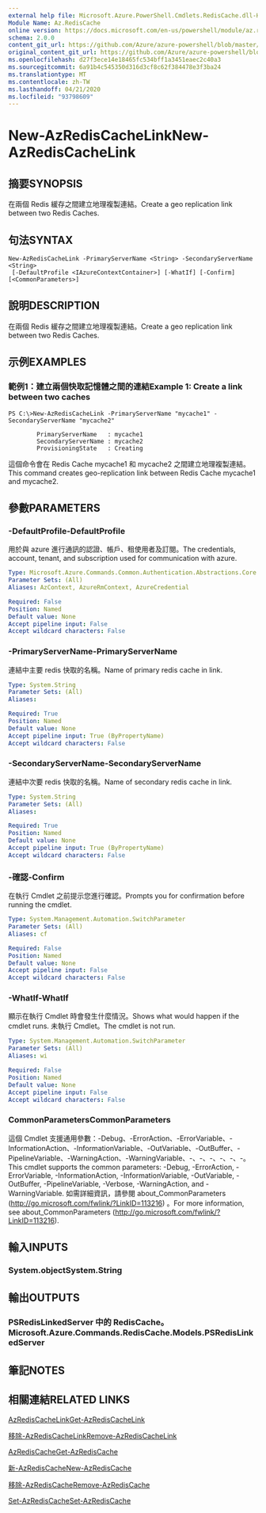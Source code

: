```yaml
---
external help file: Microsoft.Azure.PowerShell.Cmdlets.RedisCache.dll-Help.xml
Module Name: Az.RedisCache
online version: https://docs.microsoft.com/en-us/powershell/module/az.rediscache/new-azrediscachelink
schema: 2.0.0
content_git_url: https://github.com/Azure/azure-powershell/blob/master/src/RedisCache/RedisCache/help/New-AzRedisCacheLink.md
original_content_git_url: https://github.com/Azure/azure-powershell/blob/master/src/RedisCache/RedisCache/help/New-AzRedisCacheLink.md
ms.openlocfilehash: d27f3ece14e18465fc534bff1a3451eaec2c40a3
ms.sourcegitcommit: 6a91b4c545350d316d3cf8c62f384478e3f3ba24
ms.translationtype: MT
ms.contentlocale: zh-TW
ms.lasthandoff: 04/21/2020
ms.locfileid: "93798609"
---
```

# <span data-ttu-id="dc065-101">New-AzRedisCacheLink</span><span class="sxs-lookup"><span data-stu-id="dc065-101">New-AzRedisCacheLink</span></span>

## <span data-ttu-id="dc065-102">摘要</span><span class="sxs-lookup"><span data-stu-id="dc065-102">SYNOPSIS</span></span>
<span data-ttu-id="dc065-103">在兩個 Redis 緩存之間建立地理複製連結。</span><span class="sxs-lookup"><span data-stu-id="dc065-103">Create a geo replication link between two Redis Caches.</span></span>

## <span data-ttu-id="dc065-104">句法</span><span class="sxs-lookup"><span data-stu-id="dc065-104">SYNTAX</span></span>

```
New-AzRedisCacheLink -PrimaryServerName <String> -SecondaryServerName <String>
 [-DefaultProfile <IAzureContextContainer>] [-WhatIf] [-Confirm] [<CommonParameters>]
```

## <span data-ttu-id="dc065-105">說明</span><span class="sxs-lookup"><span data-stu-id="dc065-105">DESCRIPTION</span></span>
<span data-ttu-id="dc065-106">在兩個 Redis 緩存之間建立地理複製連結。</span><span class="sxs-lookup"><span data-stu-id="dc065-106">Create a geo replication link between two Redis Caches.</span></span>

## <span data-ttu-id="dc065-107">示例</span><span class="sxs-lookup"><span data-stu-id="dc065-107">EXAMPLES</span></span>

### <span data-ttu-id="dc065-108">範例1：建立兩個快取記憶體之間的連結</span><span class="sxs-lookup"><span data-stu-id="dc065-108">Example 1: Create a link between two caches</span></span>
```
PS C:\>New-AzRedisCacheLink -PrimaryServerName "mycache1" -SecondaryServerName "mycache2"

        PrimaryServerName   : mycache1
        SecondaryServerName : mycache2
        ProvisioningState   : Creating
```

<span data-ttu-id="dc065-109">這個命令會在 Redis Cache mycache1 和 mycache2 之間建立地理複製連結。</span><span class="sxs-lookup"><span data-stu-id="dc065-109">This command creates geo-replication link between Redis Cache mycache1 and mycache2.</span></span>

## <span data-ttu-id="dc065-110">參數</span><span class="sxs-lookup"><span data-stu-id="dc065-110">PARAMETERS</span></span>

### <span data-ttu-id="dc065-111">-DefaultProfile</span><span class="sxs-lookup"><span data-stu-id="dc065-111">-DefaultProfile</span></span>
<span data-ttu-id="dc065-112">用於與 azure 進行通訊的認證、帳戶、租使用者及訂閱。</span><span class="sxs-lookup"><span data-stu-id="dc065-112">The credentials, account, tenant, and subscription used for communication with azure.</span></span>

```yaml
Type: Microsoft.Azure.Commands.Common.Authentication.Abstractions.Core.IAzureContextContainer
Parameter Sets: (All)
Aliases: AzContext, AzureRmContext, AzureCredential

Required: False
Position: Named
Default value: None
Accept pipeline input: False
Accept wildcard characters: False
```

### <span data-ttu-id="dc065-113">-PrimaryServerName</span><span class="sxs-lookup"><span data-stu-id="dc065-113">-PrimaryServerName</span></span>
<span data-ttu-id="dc065-114">連結中主要 redis 快取的名稱。</span><span class="sxs-lookup"><span data-stu-id="dc065-114">Name of primary redis cache in link.</span></span>

```yaml
Type: System.String
Parameter Sets: (All)
Aliases:

Required: True
Position: Named
Default value: None
Accept pipeline input: True (ByPropertyName)
Accept wildcard characters: False
```

### <span data-ttu-id="dc065-115">-SecondaryServerName</span><span class="sxs-lookup"><span data-stu-id="dc065-115">-SecondaryServerName</span></span>
<span data-ttu-id="dc065-116">連結中次要 redis 快取的名稱。</span><span class="sxs-lookup"><span data-stu-id="dc065-116">Name of secondary redis cache in link.</span></span>

```yaml
Type: System.String
Parameter Sets: (All)
Aliases:

Required: True
Position: Named
Default value: None
Accept pipeline input: True (ByPropertyName)
Accept wildcard characters: False
```

### <span data-ttu-id="dc065-117">-確認</span><span class="sxs-lookup"><span data-stu-id="dc065-117">-Confirm</span></span>
<span data-ttu-id="dc065-118">在執行 Cmdlet 之前提示您進行確認。</span><span class="sxs-lookup"><span data-stu-id="dc065-118">Prompts you for confirmation before running the cmdlet.</span></span>

```yaml
Type: System.Management.Automation.SwitchParameter
Parameter Sets: (All)
Aliases: cf

Required: False
Position: Named
Default value: None
Accept pipeline input: False
Accept wildcard characters: False
```

### <span data-ttu-id="dc065-119">-WhatIf</span><span class="sxs-lookup"><span data-stu-id="dc065-119">-WhatIf</span></span>
<span data-ttu-id="dc065-120">顯示在執行 Cmdlet 時會發生什麼情況。</span><span class="sxs-lookup"><span data-stu-id="dc065-120">Shows what would happen if the cmdlet runs.</span></span>
<span data-ttu-id="dc065-121">未執行 Cmdlet。</span><span class="sxs-lookup"><span data-stu-id="dc065-121">The cmdlet is not run.</span></span>

```yaml
Type: System.Management.Automation.SwitchParameter
Parameter Sets: (All)
Aliases: wi

Required: False
Position: Named
Default value: None
Accept pipeline input: False
Accept wildcard characters: False
```

### <span data-ttu-id="dc065-122">CommonParameters</span><span class="sxs-lookup"><span data-stu-id="dc065-122">CommonParameters</span></span>
<span data-ttu-id="dc065-123">這個 Cmdlet 支援通用參數：-Debug、-ErrorAction、-ErrorVariable、-InformationAction、-InformationVariable、-OutVariable、-OutBuffer、-PipelineVariable、-WarningAction、-WarningVariable、-、-、-、-、-、-。</span><span class="sxs-lookup"><span data-stu-id="dc065-123">This cmdlet supports the common parameters: -Debug, -ErrorAction, -ErrorVariable, -InformationAction, -InformationVariable, -OutVariable, -OutBuffer, -PipelineVariable, -Verbose, -WarningAction, and -WarningVariable.</span></span> <span data-ttu-id="dc065-124">如需詳細資訊，請參閱 about_CommonParameters (http://go.microsoft.com/fwlink/?LinkID=113216) 。</span><span class="sxs-lookup"><span data-stu-id="dc065-124">For more information, see about_CommonParameters (http://go.microsoft.com/fwlink/?LinkID=113216).</span></span>

## <span data-ttu-id="dc065-125">輸入</span><span class="sxs-lookup"><span data-stu-id="dc065-125">INPUTS</span></span>

### <span data-ttu-id="dc065-126">System.object</span><span class="sxs-lookup"><span data-stu-id="dc065-126">System.String</span></span>

## <span data-ttu-id="dc065-127">輸出</span><span class="sxs-lookup"><span data-stu-id="dc065-127">OUTPUTS</span></span>

### <span data-ttu-id="dc065-128">PSRedisLinkedServer 中的 RedisCache。</span><span class="sxs-lookup"><span data-stu-id="dc065-128">Microsoft.Azure.Commands.RedisCache.Models.PSRedisLinkedServer</span></span>

## <span data-ttu-id="dc065-129">筆記</span><span class="sxs-lookup"><span data-stu-id="dc065-129">NOTES</span></span>

## <span data-ttu-id="dc065-130">相關連結</span><span class="sxs-lookup"><span data-stu-id="dc065-130">RELATED LINKS</span></span>

[<span data-ttu-id="dc065-131">AzRedisCacheLink</span><span class="sxs-lookup"><span data-stu-id="dc065-131">Get-AzRedisCacheLink</span></span>](./Get-AzRedisCacheLink.md)

[<span data-ttu-id="dc065-132">移除-AzRedisCacheLink</span><span class="sxs-lookup"><span data-stu-id="dc065-132">Remove-AzRedisCacheLink</span></span>](./Remove-AzRedisCacheLink.md)

[<span data-ttu-id="dc065-133">AzRedisCache</span><span class="sxs-lookup"><span data-stu-id="dc065-133">Get-AzRedisCache</span></span>](./Get-AzRedisCache.md)

[<span data-ttu-id="dc065-134">新-AzRedisCache</span><span class="sxs-lookup"><span data-stu-id="dc065-134">New-AzRedisCache</span></span>](./New-AzRedisCache.md)

[<span data-ttu-id="dc065-135">移除-AzRedisCache</span><span class="sxs-lookup"><span data-stu-id="dc065-135">Remove-AzRedisCache</span></span>](./Remove-AzRedisCache.md)

[<span data-ttu-id="dc065-136">Set-AzRedisCache</span><span class="sxs-lookup"><span data-stu-id="dc065-136">Set-AzRedisCache</span></span>](./Set-AzRedisCache.md)